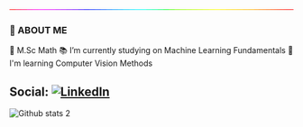 <img src="https://raw.githubusercontent.com/denizguneey/denizguneey/main/212284115-f47cd8ff-2ffb-4b04-b5bf-4d1c14c0247f.gif" width="auto">

### 📜 ABOUT ME 

📌 M.Sc Math 
📚 I’m currently studying on Machine Learning Fundamentals
🌿 I'm learning Computer Vision Methods

## Social: [![LinkedIn](https://img.shields.io/badge/LinkedIn-%230077B5.svg?logo=linkedin&logoColor=white)](https://www.linkedin.com/in/deniz-g%C3%BCney-401b2b1ba/)




![Github stats 2](https://github-readme-stats.vercel.app/api?username=denizguneey&show_icons=true&theme=radical)
